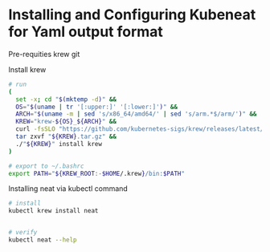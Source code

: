 # Installing and Configuring Kubeneat for Yaml output format

Pre-requities
krew
git


Install krew
``` bash
# run
(
  set -x; cd "$(mktemp -d)" &&
  OS="$(uname | tr '[:upper:]' '[:lower:]')" &&
  ARCH="$(uname -m | sed 's/x86_64/amd64/' | sed 's/arm.*$/arm/')" &&
  KREW="krew-${OS}_${ARCH}" &&
  curl -fsSLO "https://github.com/kubernetes-sigs/krew/releases/latest/download/${KREW}.tar.gz" &&
  tar zxvf "${KREW}.tar.gz" &&
  ./"${KREW}" install krew
)

# export to ~/.bashrc
export PATH="${KREW_ROOT:-$HOME/.krew}/bin:$PATH"

```

Installing neat via kubectl command
``` bash
# install
kubectl krew install neat


# verify
kubectl neat --help



```